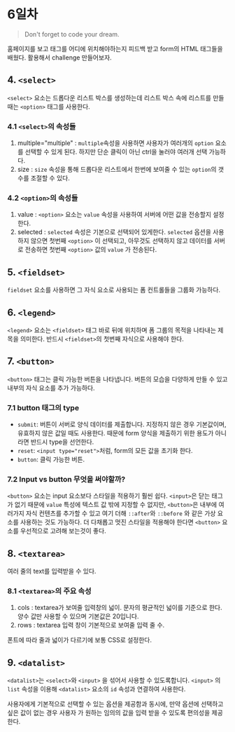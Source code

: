 # 6일차

> Don't forget to code your dream.

홈페이지를 보고 태그를 어디에 위치해야하는지 피드백 받고
form의 HTML 태그들을 배웠다. 활용해서 challenge 만들어보자.

## 4. `<select>`

`<select>` 요소는 드롭다운 리스트 박스를 생성하는데 리스트 박스 속에 리스트를 만들 때는 `<option>` 태그를 사용한다.
<br>

### 4.1 `<select>`의 속성들

1. multiple="multiple" : `multiple`속성을 사용하면 사용자가 여러개의 `option` 요소를 선택할 수 있게 된다. 하지만 단순 클릭이 아닌 ctrl을 눌러야 여러개 선택 가능하다.
2. size : `size` 속성을 통해 드롭다운 리스트에서 한번에 보여줄 수 있는 `option`의 갯수를 조절할 수 있다.

### 4.2 `<option>`의 속성들

1. value : `<option>` 요소는 `value` 속성을 사용하여 서버에 어떤 값을 전송할지 설정한다.
2. selected : `selected` 속성은 기본으로 선택되어 있게한다. `selected` 옵션을 사용하지 않으면 첫번째 `<option>` 이 선택되고, 아무것도 선택하지 않고 데이터를 서버로 전송하면 첫번째 `<option>` 값의 `value` 가 전송된다.

## 5. `<fieldset>`

`fieldset` 요소를 사용하면 그 자식 요소로 사용되는 폼 컨트롤들을 그룹화 가능하다.

## 6. `<legend>`

`<legend>` 요소는 `<fieldset>` 태그 바로 뒤에 위치하며 폼 그룹의 목적을 나타내는 제목을 의미한다. 반드시 `<fieldset>`의 첫번째 자식으로 사용해야 한다.

## 7. `<button>`

`<button>` 태그는 클릭 가능한 버튼을 나타냅니다. 버튼의 모습을 다양하게 만들 수 있고 내부의 자식 요소를 추가 가능하다.

### 7.1 button 태그의 type

- `submit`: 버튼이 서버로 양식 데이터를 제출합니다. 지정하지 않은 경우 기본값이며, 유효하지 않은 값일 때도 사용한다. 때문에 form 양식을 제출하기 위한 용도가 아니라면 반드시 type을 선언한다.
- `reset`: `<input type="reset">`처럼, form의 모든 값을 초기화 한다.
- `button`: 클릭 가능한 버튼.

### 7.2 Input vs button 무엇을 써야할까?

`<button>` 요소는 input 요소보다 스타일을 적용하기 훨씬 쉽다. `<input>`은 닫는 태그가 없기 때문에 `value` 특성에 텍스트 값 밖에 지정할 수 없지만, `<button>`은 내부에 여러가지 자식 컨텐츠를 추가할 수 있고 여기 더해 `::after`와 `::before` 와 같은 가상 요소를 사용하는 것도 가능하다. 더 다채롭고 멋진 스타일을 적용해야 한다면 `<button>` 요소를 우선적으로 고려해 보는것이 좋다.

## 8. `<textarea>`

여러 줄의 text를 입력받을 수 있다.

### 8.1 `<textarea>`의 주요 속성

1. cols : textarea가 보여줄 입력창의 넓이. 문자의 평균적인 넓이를 기준으로 한다. 양수 값만 사용할 수 있으며 기본값은 20입니다.
2. rows : textarea 입력 창이 기본적으로 보여줄 입력 줄 수.

폰트에 따라 줄과 넓이가 다르기에 보통 CSS로 설정한다.

## 9. `<datalist>`

`<datalist>`는 `<select>`와 `<input>` 을 섞어서 사용할 수 있도록합니다. `<input>` 의 `list` 속성을 이용해 `<datalist>` 요소의 `id` 속성과 연결하여 사용한다.

사용자에게 기본적으로 선택할 수 있는 옵션을 제공함과 동시에, 만약 옵션에 선택하고 싶은 값이 없는 경우 사용자 가 원하는 임의의 값을 입력 받을 수 있도록 편의성을 제공한다.
